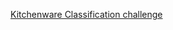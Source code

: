 [Kitchenware Classification challenge](https://www.kaggle.com/competitions/kitchenware-classification/overview)
